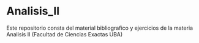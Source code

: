 # Analisis_II
Este repositorio consta del material bibliografico y ejercicios de la materia Analisis II (Facultad de Ciencias Exactas UBA)
